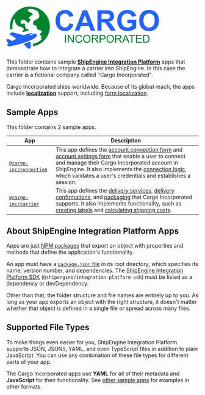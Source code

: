 ![Cargo Incorporated](logo.svg)
=====================================================

This folder contains sample [**ShipEngine Integration Platform**](https://www.shipengine.com/docs/integration-platform/) apps that demonstrate how to integrate a carrier into ShipEngine. In this case the carrier is a fictional company called "Cargo Incorporated".

Cargo Incorporated ships worldwide. Because of its global reach, the apps include [**localization**](./carrier/cargo-inc.yaml) support, including [form localization](./connection/forms/connect.json).



Sample Apps
-----------------------
This folder contains 2 sample apps.

| App                                     | Description
|-----------------------------------------|-----------------------------------------------------------------------------
| [`@cargo-inc/connection`](./connection) | This app defines the [account connection form](./connection/forms/connect.json) and [account settings form](./connection/forms/settings.json) that enable a user to connect and manage their Cargo Incorporated account in ShipEngine. It also implements the [connection logic](./connection/src/connect.js), which validates a user's credentials and establishes a session.
| [`@cargo-inc/carrier`](./carrier)       | This app defines the [delivery services](./carrier/delivery-services), [delivery confirmations](./carrier/delivery-confirmations), and [packaging](./carrier/packaging) that Cargo Incorporated supports. It also implements functionality, such as [creating labels](./carrier/src/create-shipment.js) and [calculating shipping costs](./carrier/src/rate-shipment.js).



About ShipEngine Integration Platform Apps
--------------------------------------------
Apps are just [NPM packages](https://docs.npmjs.com/about-packages-and-modules) that export an object with properties and methods that define the application's functionality.

An app must have a [`package.json` file](https://docs.npmjs.com/files/package.json) in its root directory, which specifies its name, version number, and dependencies. The [ShipEngine Integration Platform SDK](https://www.npmjs.com/package/@shipengine/integration-platform-sdk) (`@shipengine/integration-platform-sdk`) must be listed as a dependency or devDependency.

Other than that, the folder structure and file names are entirely up to you.  As long as your app exports an object with the right structure, it doesn't matter whether that object is defined in a single file or spread across many files.



Supported File Types
----------------------------
To make things even easier for you, ShipEngine Integration Platform supports JSON, JSON5, YAML, and even TypeScript files in addition to plain JavaScript. You can use any combination of these file types for different parts of your app.

The Cargo Incorporated apps use **YAML** for all of their metadata and **JavaScript** for their functionality. See [other sample apps](../README.md) for examples in other formats.
